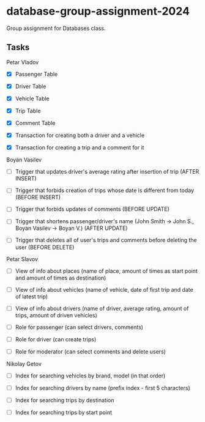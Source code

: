 # database-group-assignment-2024

Group assignment for Databases class.



## Tasks

Petar Vladov

- [X] Passenger Table

- [X] Driver Table

- [X] Vehicle Table

- [X] Trip Table

- [X] Comment Table

- [X] Transaction for creating both a driver and a vehicle

- [X] Transaction for creating a trip and a comment for it

Boyan Vasilev

- [ ] Trigger that updates driver's average rating after insertion of trip (AFTER INSERT)

- [ ] Trigger that forbids creation of trips whose date is different from today (BEFORE INSERT)

- [ ] Trigger that forbids updates of comments (BEFORE UPDATE)

- [ ] Trigger that shortens passenger/driver's name (John Smith -> John S., Boyan Vasilev -> Boyan V.) (AFTER UPDATE)

- [ ] Trigger that deletes all of user's trips and comments before deleting the user (BEFORE DELETE)

Petar Slavov

- [ ] View of info about places (name of place, amount of times as start point and amount of times as destination)

- [ ] View of info about vehicles (name of vehicle, date of first trip and date of latest trip)

- [ ] View of info about drivers (name of driver, average rating, amount of trips, amount of driven vehicles)

- [ ] Role for passenger (can select drivers, comments)

- [ ] Role for driver (can create trips)

- [ ] Role for moderator (can select comments and delete users)

Nikolay Getov

- [ ] Index for searching vehicles by brand, model (in that order)

- [ ] Index for searching drivers by name (prefix index - first 5 characters)

- [ ] Index for searching trips by destination

- [ ] Index for searching trips by start point
